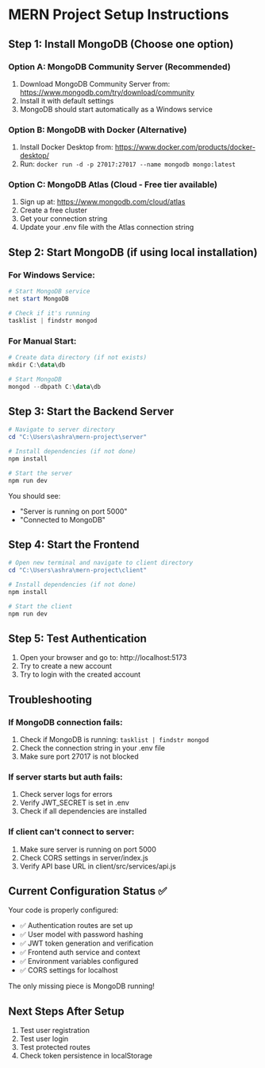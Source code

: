 # MERN Project Setup Instructions


## Step 1: Install MongoDB (Choose one option)

### Option A: MongoDB Community Server (Recommended)
1. Download MongoDB Community Server from: https://www.mongodb.com/try/download/community
2. Install it with default settings
3. MongoDB should start automatically as a Windows service

### Option B: MongoDB with Docker (Alternative)
1. Install Docker Desktop from: https://www.docker.com/products/docker-desktop/
2. Run: `docker run -d -p 27017:27017 --name mongodb mongo:latest`

### Option C: MongoDB Atlas (Cloud - Free tier available)
1. Sign up at: https://www.mongodb.com/cloud/atlas
2. Create a free cluster
3. Get your connection string
4. Update your .env file with the Atlas connection string

## Step 2: Start MongoDB (if using local installation)

### For Windows Service:
```powershell
# Start MongoDB service
net start MongoDB

# Check if it's running
tasklist | findstr mongod
```

### For Manual Start:
```powershell
# Create data directory (if not exists)
mkdir C:\data\db

# Start MongoDB
mongod --dbpath C:\data\db
```

## Step 3: Start the Backend Server

```powershell
# Navigate to server directory
cd "C:\Users\ashra\mern-project\server"

# Install dependencies (if not done)
npm install

# Start the server
npm run dev
```

You should see:
- "Server is running on port 5000"
- "Connected to MongoDB"

## Step 4: Start the Frontend

```powershell
# Open new terminal and navigate to client directory
cd "C:\Users\ashra\mern-project\client"

# Install dependencies (if not done)
npm install

# Start the client
npm run dev
```

## Step 5: Test Authentication

1. Open your browser and go to: http://localhost:5173
2. Try to create a new account
3. Try to login with the created account

## Troubleshooting

### If MongoDB connection fails:
1. Check if MongoDB is running: `tasklist | findstr mongod`
2. Check the connection string in your .env file
3. Make sure port 27017 is not blocked

### If server starts but auth fails:
1. Check server logs for errors
2. Verify JWT_SECRET is set in .env
3. Check if all dependencies are installed

### If client can't connect to server:
1. Make sure server is running on port 5000
2. Check CORS settings in server/index.js
3. Verify API base URL in client/src/services/api.js

## Current Configuration Status ✅

Your code is properly configured:
- ✅ Authentication routes are set up
- ✅ User model with password hashing
- ✅ JWT token generation and verification
- ✅ Frontend auth service and context
- ✅ Environment variables configured
- ✅ CORS settings for localhost

The only missing piece is MongoDB running!

## Next Steps After Setup

1. Test user registration
2. Test user login
3. Test protected routes
4. Check token persistence in localStorage
